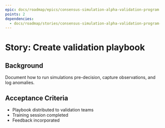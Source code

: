 ```yaml
---
epic: docs/roadmap/epics/consensus-simulation-alpha-validation-program.md
points: 2
dependencies:
  - docs/roadmap/stories/consensus-simulation-alpha-validation-program-01-partner-alignment.md
---
```

# Story: Create validation playbook

## Background
Document how to run simulations pre-decision, capture observations, and log anomalies.

## Acceptance Criteria
- Playbook distributed to validation teams
- Training session completed
- Feedback incorporated
